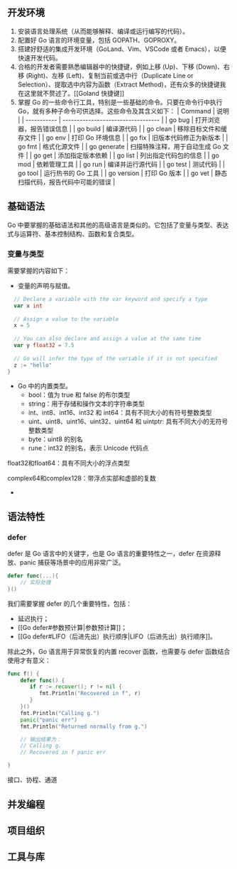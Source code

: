 ## 开发环境
1. 安装语言处理系统（从而能够解释、编译或运行编写的代码）。
2. 配置好 Go 语言的环境变量，包括 GOPATH、GOPROXY。
3. 搭建好舒适的集成开发环境（GoLand、Vim、VSCode 或者 Emacs），以便快速开发代码。
4. 合格的开发者需要熟悉编辑器中的快捷键，例如上移 (Up)、下移 (Down)、右移 (Right)、左移 (Left)、复制当前或选中行（Duplicate Line or Selection）、提取选中内容为函数（Extract Method)，还有众多的快捷键我在这里就不赘述了。[[Goland 快捷键]]
5. 掌握 Go 的一些命令行工具，特别是一些基础的命令。只要在命令行中执行 Go，就有多种子命令可供选择。这些命令及其含义如下：
| Command     | 说明                               |
| ----------- | ---------------------------------- |
| go bug      | 打开浏览器，报告错误信息           |
| go build    | 编译源代码                         |
| go clean    | 移除目标文件和缓存文件             |
| go env      | 打印 Go 环境信息                   |
| go fix      | 旧版本代码修正为新版本             |
| go fmt      | 格式化源文件                       |
| go generate | 扫描特殊注释，用于自动生成 Go 文件 |
| go get      | 添加指定版本依赖                   |
| go list     | 列出指定代码包的信息               |
| go mod      | 依赖管理工具                       |
| go run      | 编译并运行源代码                   |
| go test     | 测试代码                           |
| go tool     | 运行热书的 Go 工具                 |
| go version  | 打印 Go 版本                       |
| go vet      | 静态扫描代码，报告代码中可能的错误 | 

## 基础语法

Go 中要掌握的基础语法和其他的高级语言是类似的。它包括了变量与类型、表达式与运算符、基本控制结构、函数和复合类型。

### 变量与类型

需要掌握的内容如下：

- 变量的声明与赋值。

```go
  // Declare a variable with the var keyword and specify a type
  var x int
  
  // Assign a value to the variable
  x = 5
  
  // You can also declare and assign a value at the same time
  var y float32 = 7.5
  
  // Go will infer the type of the variable if it is not specified
  z := "hello"
}

```


- Go 中的内置类型。
	- bool：值为 true 和 false 的布尔类型
	- string：用于存储和操作文本的字符串类型
	- int、int8、int16、int32 和 int64：具有不同大小的有符号整数类型
	- uint、uint8、uint16、uint32、uint64 和 uintptr: 具有不同大小的无符号整数类型
	- byte：uint8 的别名
	- rune：int32 的别名，表示 Unicode 代码点

float32和float64：具有不同大小的浮点类型

complex64和complex128：带浮点实部和虚部的复数


- 



## 语法特性

### defer

defer 是 Go 语言中的关键字，也是 Go 语言的重要特性之一，defer 在资源释放、panic 捕获等场景中的应用非常广泛。

```go
defer func(...){
	// 实际处理
}()
```

我们需要掌握 defer 的几个重要特性，包括：
- 延迟执行；
- [[Go defer#参数预计算|参数预计算]]；
- [[Go defer#LIFO（后进先出）执行顺序|LIFO（后进先出）执行顺序]]。

除此之外，Go 语言用于异常恢复的内置 recover 函数，也需要与 defer 函数结合使用才有意义：

```go
func f() {
    defer func() {  
	   if r := recover(); r != nil {  
	      fmt.Println("Recovered in f", r)  
	   }  
	}()  
	fmt.Println("Calling g.")  
	panic("panic err")  
	fmt.Println("Returned normally from g.")

	// 输出结果为：
	// Calling g.
	// Recovered in f panic err

}
```

接口、协程、通道


## 并发编程
## 项目组织
## 工具与库
